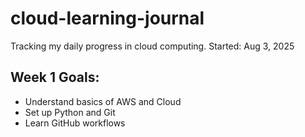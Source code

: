 # cloud-learning-journal
Tracking my daily progress in cloud computing.
Started: Aug 3, 2025

## Week 1 Goals:
- Understand basics of AWS and Cloud
- Set up Python and Git
- Learn GitHub workflows
